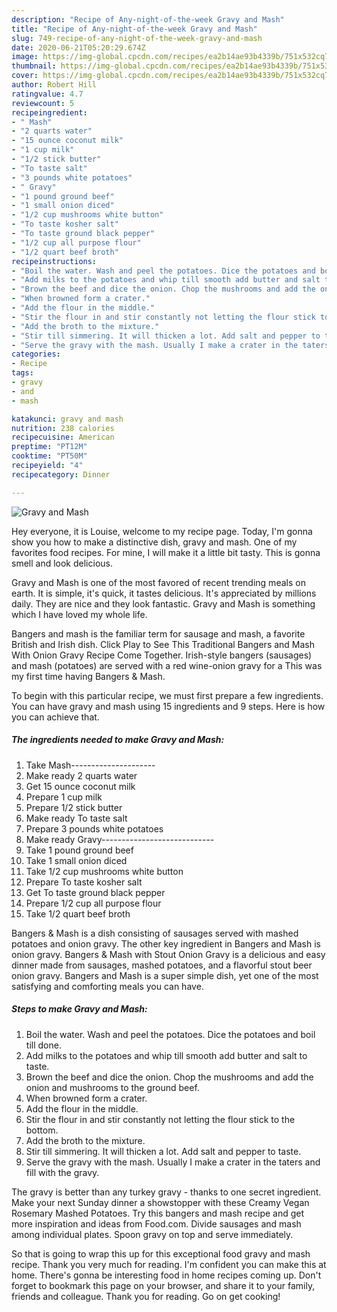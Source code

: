 ```yaml
---
description: "Recipe of Any-night-of-the-week Gravy and Mash"
title: "Recipe of Any-night-of-the-week Gravy and Mash"
slug: 749-recipe-of-any-night-of-the-week-gravy-and-mash
date: 2020-06-21T05:20:29.674Z
image: https://img-global.cpcdn.com/recipes/ea2b14ae93b4339b/751x532cq70/gravy-and-mash-recipe-main-photo.jpg
thumbnail: https://img-global.cpcdn.com/recipes/ea2b14ae93b4339b/751x532cq70/gravy-and-mash-recipe-main-photo.jpg
cover: https://img-global.cpcdn.com/recipes/ea2b14ae93b4339b/751x532cq70/gravy-and-mash-recipe-main-photo.jpg
author: Robert Hill
ratingvalue: 4.7
reviewcount: 5
recipeingredient:
- " Mash"
- "2 quarts water"
- "15 ounce coconut milk"
- "1 cup milk"
- "1/2 stick butter"
- "To taste salt"
- "3 pounds white potatoes"
- " Gravy"
- "1 pound ground beef"
- "1 small onion diced"
- "1/2 cup mushrooms white button"
- "To taste kosher salt"
- "To taste ground black pepper"
- "1/2 cup all purpose flour"
- "1/2 quart beef broth"
recipeinstructions:
- "Boil the water. Wash and peel the potatoes. Dice the potatoes and boil till done."
- "Add milks to the potatoes and whip till smooth add butter and salt to taste."
- "Brown the beef and dice the onion. Chop the mushrooms and add the onion and mushrooms to the ground beef."
- "When browned form a crater."
- "Add the flour in the middle."
- "Stir the flour in and stir constantly not letting the flour stick to the bottom."
- "Add the broth to the mixture."
- "Stir till simmering. It will thicken a lot. Add salt and pepper to taste."
- "Serve the gravy with the mash. Usually I make a crater in the taters and fill with the gravy."
categories:
- Recipe
tags:
- gravy
- and
- mash

katakunci: gravy and mash 
nutrition: 238 calories
recipecuisine: American
preptime: "PT12M"
cooktime: "PT50M"
recipeyield: "4"
recipecategory: Dinner

---
```



![Gravy and Mash](https://img-global.cpcdn.com/recipes/ea2b14ae93b4339b/751x532cq70/gravy-and-mash-recipe-main-photo.jpg)

Hey everyone, it is Louise, welcome to my recipe page. Today, I'm gonna show you how to make a distinctive dish, gravy and mash. One of my favorites food recipes. For mine, I will make it a little bit tasty. This is gonna smell and look delicious.

Gravy and Mash is one of the most favored of recent trending meals on earth. It is simple, it's quick, it tastes delicious. It's appreciated by millions daily. They are nice and they look fantastic. Gravy and Mash is something which I have loved my whole life.

Bangers and mash is the familiar term for sausage and mash, a favorite British and Irish dish. Click Play to See This Traditional Bangers and Mash With Onion Gravy Recipe Come Together. Irish-style bangers (sausages) and mash (potatoes) are served with a red wine-onion gravy for a This was my first time having Bangers &amp; Mash.


To begin with this particular recipe, we must first prepare a few ingredients. You can have gravy and mash using 15 ingredients and 9 steps. Here is how you can achieve that.

<!--inarticleads1-->

##### The ingredients needed to make Gravy and Mash:

1. Take  Mash---------------------
1. Make ready 2 quarts water
1. Get 15 ounce coconut milk
1. Prepare 1 cup milk
1. Prepare 1/2 stick butter
1. Make ready To taste salt
1. Prepare 3 pounds white potatoes
1. Make ready  Gravy----------------------------
1. Take 1 pound ground beef
1. Take 1 small onion diced
1. Take 1/2 cup mushrooms white button
1. Prepare To taste kosher salt
1. Get To taste ground black pepper
1. Prepare 1/2 cup all purpose flour
1. Take 1/2 quart beef broth


Bangers &amp; Mash is a dish consisting of sausages served with mashed potatoes and onion gravy. The other key ingredient in Bangers and Mash is onion gravy. Bangers &amp; Mash with Stout Onion Gravy is a delicious and easy dinner made from sausages, mashed potatoes, and a flavorful stout beer onion gravy. Bangers and Mash is a super simple dish, yet one of the most satisfying and comforting meals you can have. 

<!--inarticleads2-->

##### Steps to make Gravy and Mash:

1. Boil the water. Wash and peel the potatoes. Dice the potatoes and boil till done.
1. Add milks to the potatoes and whip till smooth add butter and salt to taste.
1. Brown the beef and dice the onion. Chop the mushrooms and add the onion and mushrooms to the ground beef.
1. When browned form a crater.
1. Add the flour in the middle.
1. Stir the flour in and stir constantly not letting the flour stick to the bottom.
1. Add the broth to the mixture.
1. Stir till simmering. It will thicken a lot. Add salt and pepper to taste.
1. Serve the gravy with the mash. Usually I make a crater in the taters and fill with the gravy.


The gravy is better than any turkey gravy - thanks to one secret ingredient. Make your next Sunday dinner a showstopper with these Creamy Vegan Rosemary Mashed Potatoes. Try this bangers and mash recipe and get more inspiration and ideas from Food.com. Divide sausages and mash among individual plates. Spoon gravy on top and serve immediately. 

So that is going to wrap this up for this exceptional food gravy and mash recipe. Thank you very much for reading. I'm confident you can make this at home. There's gonna be interesting food in home recipes coming up. Don't forget to bookmark this page on your browser, and share it to your family, friends and colleague. Thank you for reading. Go on get cooking!
